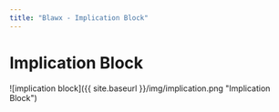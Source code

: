```yaml
---
title: "Blawx - Implication Block"
---
```

# Implication Block
![implication block]({{ site.baseurl }}/img/implication.png "Implication Block")
